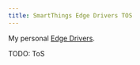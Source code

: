 ```yaml
---
title: SmartThings Edge Drivers TOS
---
```


My personal [Edge Drivers](https://developer-preview.smartthings.com/docs/devices/hub-connected/get-started).

TODO: ToS
